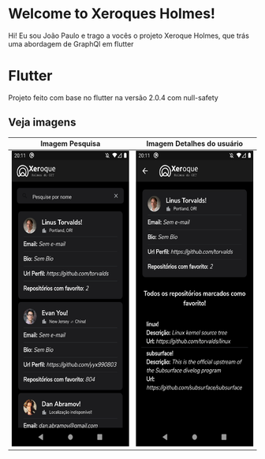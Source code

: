 # Welcome to Xeroques Holmes!

Hi! Eu sou João Paulo e trago a vocês o projeto Xeroque Holmes, que trás uma abordagem de GraphQl em flutter


# Flutter

Projeto feito com base no flutter na versão 2.0.4 com null-safety

## Veja imagens

| Imagem Pesquisa | Imagem Detalhes do usuário |
|--|--|
| <img src ="https://github.com/jpaulo789b/XeroqueHolmes/raw/main/assets/Screenshot_1630307545.png" height=600> | <img src="https://github.com/jpaulo789b/XeroqueHolmes/raw/main/assets/Screenshot_1630307550.png" height="600"> |
